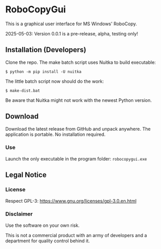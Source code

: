 # RoboCopyGui
This is a graphical user interface for MS Windows' RoboCopy.

2025-05-03: Version 0.0.1 is a pre-release, alpha, testing only! 

## Installation (Developers)
Clone the repo. The make batch script uses Nuitka to build executable:
```
$ python -m pip install -U nuitka
```
The little batch script now should do the work:
```
$ make-dist.bat
```
Be aware that Nuitka might not work with the newest Python version.

## Download
Download the latest release from GitHub and unpack anywhere. The application is portable. No installation required.

### Use
Launch the only executable in the program folder: ```robocopygui.exe```

## Legal Notice

### License
Respect GPL-3: https://www.gnu.org/licenses/gpl-3.0.en.html

### Disclaimer
Use the software on your own risk.

This is not a commercial product with an army of developers and a department for quality control behind it.
